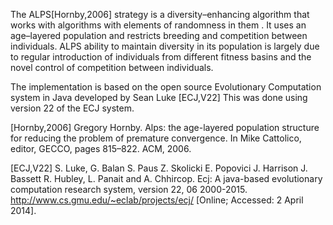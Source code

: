 The ALPS[Hornby,2006] strategy is a diversity–enhancing algorithm that works with algorithms 
with elements of randomness in them . It uses an age–layered population and restricts breeding 
and competition between individuals. ALPS ability to maintain diversity in its population is largely 
due to regular introduction of individuals from different fitness basins and the novel control of 
competition between individuals. 

The implementation is based on the open source Evolutionary Computation system in Java
developed by Sean Luke [ECJ,V22]
This was done using version 22 of the ECJ system.


[Hornby,2006] Gregory Hornby. Alps: the age-layered population structure for reducing the problem of 
premature convergence. In Mike Cattolico, editor, GECCO, pages 815–822. ACM, 2006.

[ECJ,V22] S. Luke, G. Balan S. Paus Z. Skolicki E. Popovici J. Harrison J. Bassett R. Hubley, L. Panait and 
A. Chhircop. Ecj: A java-based evolutionary computation research system, version 22, 06 2000-2015. 
http://www.cs.gmu.edu/~eclab/projects/ecj/ [Online; Accessed: 2 April 2014].
